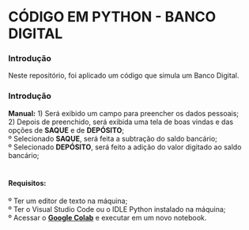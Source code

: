 # CÓDIGO EM PYTHON - BANCO DIGITAL

<h3>Introdução </h3>
</strong> Neste repositório, foi aplicado um código que simula um Banco Digital. <br>

<h3>Introdução </h3>
<strong>Manual:</strong>
1) Será exibido um campo para preencher os dados pessoais; <br>
2) Depois de preenchido, será exibida uma tela de boas vindas e das opções de <b>SAQUE</b> e de <b>DEPÓSITO</b>; <br>
   º Selecionado <b>SAQUE</b>, será feita a subtração do saldo bancário; <br>
   º Selecionado <b>DEPÓSITO</b>, será feito a adição do valor digitado ao saldo bancário; <br>

# <h4>Requisitos:
º Ter um editor de texto na máquina; <br>
º Ter o Visual Studio Code ou o IDLE Python instalado na máquina; <br>
º Acessar o <strong><a href="https://colab.research.google.com/">Google Colab</a></strong> e executar em um novo notebook. </h4>
